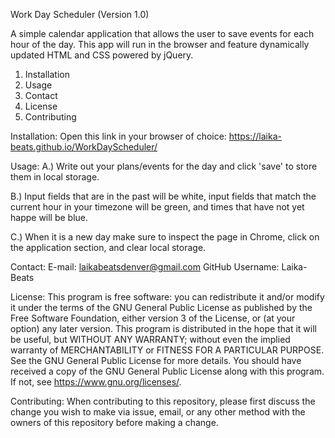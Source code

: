 Work Day Scheduler (Version 1.0)

A simple calendar application that allows the user to save events for each hour of the day. This app will run in the browser and feature dynamically updated HTML and CSS powered by jQuery.

1. Installation
2. Usage
3. Contact
4. License
5. Contributing


Installation:
Open this link in your browser of choice: https://laika-beats.github.io/WorkDayScheduler/

Usage:
A.) Write out your plans/events for the day and click 'save' to store them in local storage. 

B.) Input fields that are in the past will be white, input fields that match the current hour in your timezone will be green, and times that have not yet happe
will be blue. 

C.) When it is a new day make sure to inspect the page in Chrome, click on the application section, and clear local storage.

Contact:
E-mail: laikabeatsdenver@gmail.com
GitHub Username: Laika-Beats

License:
This program is free software: you can redistribute it and/or modify it under the terms of the GNU General Public License as published by the Free Software Foundation, either version 3 of the License, or (at your option) any later version.
This program is distributed in the hope that it will be useful, but WITHOUT ANY WARRANTY; without even the implied warranty of MERCHANTABILITY or FITNESS FOR A PARTICULAR PURPOSE.  See the GNU General Public License for more details. You should have received a copy of the GNU General Public License along with this program.  If not, see <https://www.gnu.org/licenses/>.

Contributing:
When contributing to this repository, please first discuss the change you wish to make via issue, email, or any other method with the owners of this repository before making a change.
